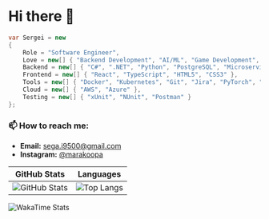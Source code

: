 # Hi there 👋

```csharp
var Sergei = new
{
    Role = "Software Engineer",
    Love = new[] { "Backend Development", "AI/ML", "Game Development", "Cloud Technologies" },
    Backend = new[] { "C#", ".NET", "Python", "PostgreSQL", "Microservices Architecture" },
    Frontend = new[] { "React", "TypeScript", "HTML5", "CSS3" },
    Tools = new[] { "Docker", "Kubernetes", "Git", "Jira", "PyTorch", "NumPy" },
    Cloud = new[] { "AWS", "Azure" },
    Testing = new[] { "xUnit", "NUnit", "Postman" }
};
```
### 📫 How to reach me:
- **Email:** [sega.i9500@gmail.com](mailto:sega.i9500@gmail.com)  
- **Instagram:** [@marakoopa](https://www.instagram.com/marakoopa)

| GitHub Stats | Languages |
| --- | --- |
| ![GitHub Stats](https://github-readme-stats.vercel.app/api?username=SergeiLobachev&show_icons=true&theme=radical) | ![Top Langs](https://github-readme-stats.vercel.app/api/top-langs/?username=SergeiLobachev&layout=compact&theme=radical) |


![WakaTime Stats](https://ilsentertainment-916809258.imgix.net/image/upload/wakatime_sxcbem.jpg)
